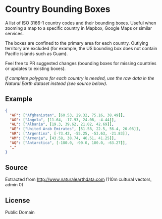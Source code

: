 # Country Bounding Boxes

A list of ISO 3166-1 country codes and their bounding boxes. Useful when zooming a map 
to a specific country in Mapbox, Google Maps or similar services.

The boxes are confined to the primary area for each country. Outlying territory are excluded 
(for example, the US bounding box does not contain Pacific islands such as Guam).

Feel free to PR suggested changes (bounding boxes for missing countries or updates to existing boxes).

*If complete polygons for each country is needed, use the raw data in the Natural Earth 
dataset instead (see source below).*

## Example

```json
{
  "AF": ["Afghanistan", [60.53, 29.32, 75.16, 38.49]],
  "AO": ["Angola", [11.64, -17.93, 24.08, -4.44]],
  "AL": ["Albania", [19.3, 39.62, 21.02, 42.69]],
  "AE": ["United Arab Emirates", [51.58, 22.5, 56.4, 26.06]],
  "AR": ["Argentina", [-73.42, -55.25, -53.63, -21.83]],
  "AM": ["Armenia", [43.58, 38.74, 46.51, 41.25]],
  "AQ": ["Antarctica", [-180.0, -90.0, 180.0, -63.27]],
  "…"
}
```

## Source
Extracted from http://www.naturalearthdata.com (110m cultural vectors, admin 0)

## License
Public Domain
